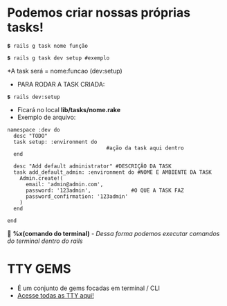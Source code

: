 # Podemos criar nossas próprias tasks!
~~~
💲 rails g task nome função

💲 rails g task dev setup #exemplo
~~~

*A task será = nome:funcao (dev:setup)

+ PARA RODAR A TASK CRIADA:
~~~
💲 rails dev:setup
~~~

+ Ficará no local **lib/tasks/nome.rake**
+ Exemplo de arquivo:
~~~
namespace :dev do
  desc "TODO"
  task setup: :environment do
                                #ação da task aqui dentro
  end

  desc "Add default administrator" #DESCRIÇÃO DA TASK
  task add_default_admin: :environment do #NOME E AMBIENTE DA TASK
    Admin.create!(
      email: 'admin@admin.com',
      password: '123admin',             #O QUE A TASK FAZ
      password_confirmation: '123admin'
    )
  end

end

~~~

🌟 **%x(comando do terminal)** - *Dessa forma podemos executar comandos do terminal dentro do rails* 

# TTY GEMS
+ É um conjunto de gems focadas em terminal / CLI
+ [Acesse todas as TTY aqui!](https://ttytoolkit.org/)
